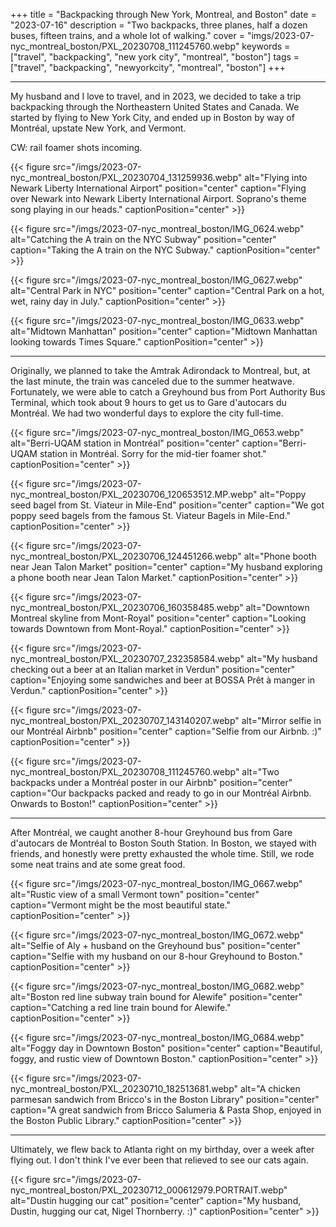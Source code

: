 +++
title = "Backpacking through New York, Montreal, and Boston"
date = "2023-07-16"
description = "Two backpacks, three planes, half a dozen buses, fifteen trains, and a whole lot of walking."
cover = "imgs/2023-07-nyc_montreal_boston/PXL_20230708_111245760.webp"
keywords = ["travel", "backpacking", "new york city", "montreal", "boston"]
tags = ["travel", "backpacking", "newyorkcity", "montreal", "boston"]
+++

--- 

My husband and I love to travel, and in 2023, we decided to take a trip backpacking through the Northeastern United States and Canada. We started by flying to New York City, and ended up in Boston by way of Montréal, upstate New York, and Vermont.

CW: rail foamer shots incoming.

{{< figure src="/imgs/2023-07-nyc_montreal_boston/PXL_20230704_131259936.webp" alt="Flying into Newark Liberty International Airport" position="center" caption="Flying over Newark into Newark Liberty International Airport. Soprano's theme song playing in our heads." captionPosition="center" >}}

{{< figure src="/imgs/2023-07-nyc_montreal_boston/IMG_0624.webp" alt="Catching the A train on the NYC Subway" position="center" caption="Taking the A train on the NYC Subway." captionPosition="center" >}}

{{< figure src="/imgs/2023-07-nyc_montreal_boston/IMG_0627.webp" alt="Central Park in NYC" position="center" caption="Central Park on a hot, wet, rainy day in July." captionPosition="center" >}}

{{< figure src="/imgs/2023-07-nyc_montreal_boston/IMG_0633.webp" alt="Midtown Manhattan" position="center" caption="Midtown Manhattan looking towards Times Square." captionPosition="center" >}}

---

Originally, we planned to take the Amtrak Adirondack to Montreal, but, at the last minute, the train was canceled due to the summer heatwave. Fortunately, we were able to catch a Greyhound bus from Port Authority Bus Terminal, which took about 9 hours to get us to Gare d'autocars du Montréal. We had two wonderful days to explore the city full-time.

{{< figure src="/imgs/2023-07-nyc_montreal_boston/IMG_0653.webp" alt="Berri-UQAM station in Montréal" position="center" caption="Berri-UQAM station in Montréal. Sorry for the mid-tier foamer shot." captionPosition="center" >}}

{{< figure src="/imgs/2023-07-nyc_montreal_boston/PXL_20230706_120653512.MP.webp" alt="Poppy seed bagel from St. Viateur in Mile-End" position="center" caption="We got poppy seed bagels from the famous St. Viateur Bagels in Mile-End." captionPosition="center" >}}

{{< figure src="/imgs/2023-07-nyc_montreal_boston/PXL_20230706_124451266.webp" alt="Phone booth near Jean Talon Market" position="center" caption="My husband exploring a phone booth near Jean Talon Market." captionPosition="center" >}}

{{< figure src="/imgs/2023-07-nyc_montreal_boston/PXL_20230706_160358485.webp" alt="Downtown Montreal skyline from Mont-Royal" position="center" caption="Looking towards Downtown from Mont-Royal." captionPosition="center" >}}

{{< figure src="/imgs/2023-07-nyc_montreal_boston/PXL_20230707_232358584.webp" alt="My husband checking out a beer at an Italian market in Verdun" position="center" caption="Enjoying some sandwiches and beer at BOSSA Prêt à manger in Verdun." captionPosition="center" >}}

{{< figure src="/imgs/2023-07-nyc_montreal_boston/PXL_20230707_143140207.webp" alt="Mirror selfie in our Montréal Airbnb" position="center" caption="Selfie from our Airbnb. :)" captionPosition="center" >}}

{{< figure src="/imgs/2023-07-nyc_montreal_boston/PXL_20230708_111245760.webp" alt="Two backpacks under a Montréal poster in our Airbnb" position="center" caption="Our backpacks packed and ready to go in our Montréal Airbnb. Onwards to Boston!" captionPosition="center" >}}

---

After Montréal, we caught another 8-hour Greyhound bus from Gare d'autocars de Montréal to Boston South Station. In Boston, we stayed with friends, and honestly were pretty exhausted the whole time. Still, we rode some neat trains and ate some great food.

{{< figure src="/imgs/2023-07-nyc_montreal_boston/IMG_0667.webp" alt="Rustic view of a small Vermont town" position="center" caption="Vermont might be the most beautiful state." captionPosition="center" >}}

{{< figure src="/imgs/2023-07-nyc_montreal_boston/IMG_0672.webp" alt="Selfie of Aly + husband on the Greyhound bus" position="center" caption="Selfie with my husband on our 8-hour Greyhound to Boston." captionPosition="center" >}}

{{< figure src="/imgs/2023-07-nyc_montreal_boston/IMG_0682.webp" alt="Boston red line subway train bound for Alewife" position="center" caption="Catching a red line train bound for Alewife." captionPosition="center" >}}

{{< figure src="/imgs/2023-07-nyc_montreal_boston/IMG_0684.webp" alt="Foggy day in Downtown Boston" position="center" caption="Beautiful, foggy, and rustic view of Downtown Boston." captionPosition="center" >}}

{{< figure src="/imgs/2023-07-nyc_montreal_boston/PXL_20230710_182513681.webp" alt="A chicken parmesan sandwich from Bricco's in the Boston Library" position="center" caption="A great sandwich from Bricco Salumeria & Pasta Shop, enjoyed in the Boston Public Library." captionPosition="center" >}}

---

Ultimately, we flew back to Atlanta right on my birthday, over a week after flying out. I don't think I've ever been that relieved to see our cats again.

{{< figure src="/imgs/2023-07-nyc_montreal_boston/PXL_20230712_000612979.PORTRAIT.webp" alt="Dustin hugging our cat" position="center" caption="My husband, Dustin, hugging our cat, Nigel Thornberry. :)" captionPosition="center" >}}
